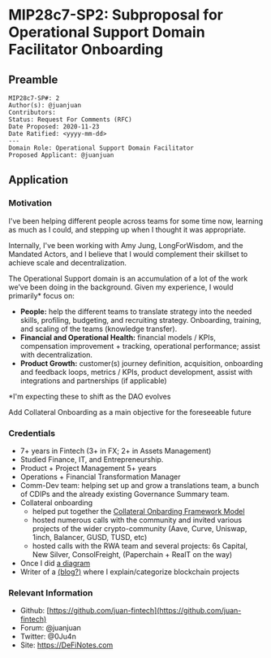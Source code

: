 # MIP28c7-SP2: Subproposal for Operational Support Domain Facilitator Onboarding

## Preamble

```
MIP28c7-SP#: 2
Author(s): @juanjuan
Contributors:
Status: Request For Comments (RFC)
Date Proposed: 2020-11-23
Date Ratified: <yyyy-mm-dd>
---
Domain Role: Operational Support Domain Facilitator
Proposed Applicant: @juanjuan
```

## Application

### Motivation

I've been helping different people across teams for some time now, learning as much as I could, and stepping up when I thought it was appropriate.

Internally, I've been working with Amy Jung, LongForWisdom, and the Mandated Actors, and I believe that I would complement their skillset to achieve scale and decentralization.

The Operational Support domain is an accumulation of a lot of the work we’ve been doing in the background. Given my experience, I would primarily* focus on:

- **People:** help the different teams to translate strategy into the needed skills, profiling, budgeting, and recruiting strategy. Onboarding, training, and scaling of the teams (knowledge transfer).
- **Financial and Operational Health:** financial models / KPIs, compensation improvement + tracking, operational performance; assist with decentralization.
- **Product Growth:** customer(s) journey definition, acquisition, onboarding and feedback loops, metrics / KPIs, product development, assist with  integrations and partnerships (if applicable)

*I'm expecting these to shift as the DAO evolves

Add Collateral Onboarding as a main objective for the foreseeable future

### Credentials

- 7+ years in Fintech (3+ in FX; 2+ in Assets Management)
- Studied Finance, IT, and Entrepreneurship.
- Product + Project Management 5+ years
- Operations + Financial Transformation Manager
- Comm-Dev team: helping set up and grow a translations team, a bunch of CDIPs and the already existing Governance Summary team.
- Collateral onboarding
    - helped put together the [Collateral Onbarding Framework Model](https://forum.makerdao.com/t/collateral-onboarding-framework-a-model/4838)
    - hosted numerous calls with the community and invited various projects of the wider crypto-community (Aave, Curve, Uniswap, 1inch, Balancer, GUSD, TUSD, etc)
    - hosted calls with the RWA team and several projects: 6s Capital, New Silver, ConsolFreight, (Paperchain + RealT on the way)
- Once I did [a diagram](https://forum.makerdao.com/t/flapperdistributor-a-way-to-distribute-system-surplus-while-minimizing-governance/4591)
- Writer of a [(blog?)](https://definotes.com) where I explain/categorize blockchain projects

### Relevant Information

- Github: [https://github.com/juan-fintech](https://github.com/juan-fintech)
- Forum: @juanjuan
- Twitter: @0Ju4n
- Site: https://DeFiNotes.com

